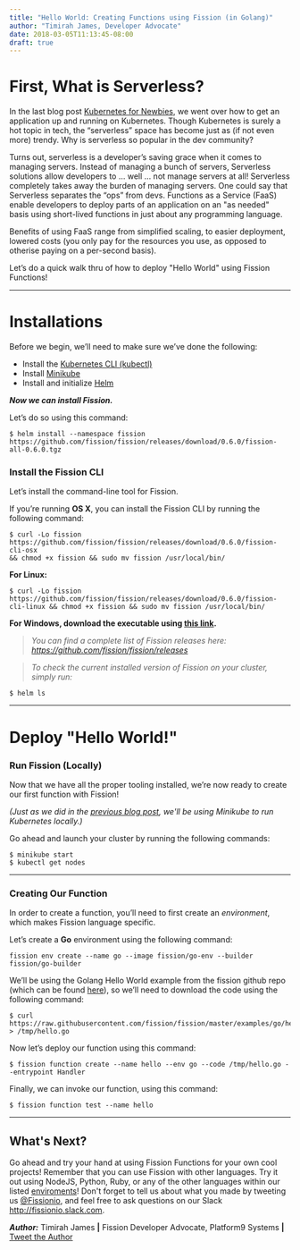 ```yaml
---
title: "Hello World: Creating Functions using Fission (in Golang)"
author: "Timirah James, Developer Advocate"
date: 2018-03-05T11:13:45-08:00
draft: true
---
```



# First, What is Serverless?

In the last blog post [Kubernetes for Newbies](https://fission.io/blog/posts/kubernetes_hello-world/), we went over how to get an application up and running on Kubernetes. Though Kubernetes is surely a hot topic in tech, the “serverless” space has become just as (if not even more) trendy. Why is serverless so popular in the dev community? 

Turns out, serverless is a developer’s saving grace when it comes to managing servers. Instead of managing a bunch of servers, Serverless solutions allow developers to … well … not manage servers at all! Serverless completely takes away the burden of managing servers. One could say that Serverless separates the “ops” from devs. Functions as a Service (FaaS) enable developers to deploy parts of an application on an "as needed" basis using short-lived functions in just about any programming language. 

Benefits of using FaaS range from simplified scaling, to easier deployment, lowered costs (you only pay for the resources you use, as opposed to otherise paying on a per-second basis).



Let’s do a quick walk thru of how to deploy "Hello World" using Fission Functions!


---- 

# Installations

Before we begin, we’ll need to make sure we’ve done the following:

- Install the [Kubernetes CLI (kubectl)](https://kubernetes.io/docs/tasks/tools/install-kubectl/)
- Install [Minikube](https://github.com/kubernetes/minikube)
- Install and initialize [Helm](https://github.com/kubernetes/helm)


**_Now we can install Fission._**

Let’s do so using this command:

	$ helm install --namespace fission https://github.com/fission/fission/releases/download/0.6.0/fission-all-0.6.0.tgz


### Install the Fission CLI

Let’s install the command-line tool for Fission.

If you’re running **OS X**, you can install the Fission CLI by running the following command:				
					
	$ curl -Lo fission
	https://github.com/fission/fission/releases/download/0.6.0/fission-cli-osx
	&& chmod +x fission && sudo mv fission /usr/local/bin/


**For Linux:**

	$ curl -Lo fission https://github.com/fission/fission/releases/download/0.6.0/fission-cli-linux && chmod +x fission && sudo mv fission /usr/local/bin/


**For Windows, download the executable using [this link](https://github.com/fission/fission/releases/download/0.6.0/fission-cli-windows.exe).**

>_You can find a complete list of Fission releases here: https://github.com/fission/fission/releases_

>_To check the current installed version of Fission on your cluster, simply run:_

	$ helm ls


----


# Deploy "Hello World!"

### Run Fission (Locally)

Now that we have all the proper tooling installed, we’re now ready to create our first function with Fission! 

*(Just as we did in the [previous blog post](http://fission.io/blog/posts/kubernetes_hello-world/), we'll be using Minikube to run Kubernetes locally.)*

Go ahead and launch your cluster by running the following commands:			
					
	$ minikube start
	$ kubectl get nodes

----

### Creating Our Function

In order to create a function, you’ll need to first create an _environment_, which makes Fission language specific.

Let’s create a **Go** environment using the following command:

	fission env create --name go --image fission/go-env --builder fission/go-builder


We’ll be using the Golang Hello World example from the fission github repo (which can be found [here](https://github.com/fission/fission/blob/master/examples/go/hello.go)), so we’ll need to download the code using the following command:
									
	$ curl https://raw.githubusercontent.com/fission/fission/master/examples/go/hello.go > /tmp/hello.go


Now let’s deploy our function using this command:

	$ fission function create --name hello --env go --code /tmp/hello.go --entrypoint Handler

>

Finally, we can invoke our function, using this command:

	$ fission function test --name hello

	
----

## What's Next?

Go ahead and try your hand at using Fission Functions for your own cool projects! Remember that you can use Fission with other languages. Try it out using NodeJS, Python, Ruby, or any of the other languages within our listed [enviroments](https://github.com/fission/fission/tree/master/environments)! Don't forget to tell us about what you made by tweeting us [@Fissionio](http://twitter.com/fissionio), and feel free to ask questions on our Slack http://fissionio.slack.com.



_**Author:**_ Timirah James **|** Fission Developer Advocate, Platform9 Systems  **|**  [Tweet the Author](https://www.twitter.com/timirahj)
